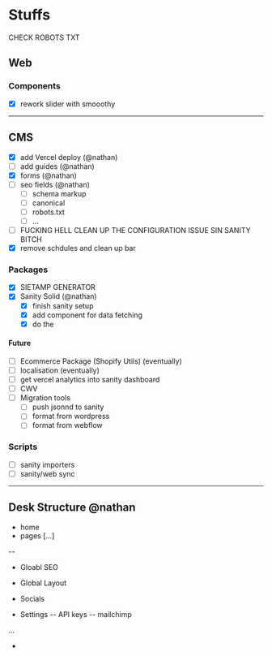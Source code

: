 # Stuffs

CHECK ROBOTS TXT

## Web

### Components

- [x] rework slider with smooothy

---

## CMS

- [x] add Vercel deploy (@nathan)
- [ ] add guides (@nathan)
- [x] forms (@nathan)
- [ ] seo fields (@nathan)
  - [ ] schema markup
  - [ ] canonical
  - [ ] robots.txt
  - [ ] ...
- [ ] FUCKING HELL CLEAN UP THE CONFIGURATION ISSUE SIN SANITY BITCH
- [x] remove schdules and clean up bar

### Packages

- [x] SIETAMP GENERATOR
- [x] Sanity Solid (@nathan)
  - [x] finish sanity setup
  - [x] add component for data fetching
  - [x] do the <Slices>

#### Future

- [ ] Ecommerce Package (Shopify Utils) (eventually)
- [ ] localisation (eventually)
- [ ] get vercel analytics into sanity dashboard
- [ ] CWV
- [ ] Migration tools
  - [ ] push jsonnd to sanity
  - [ ] format from wordpress
  - [ ] format from webflow

### Scripts

- [ ] sanity importers
- [ ] sanity/web sync

---

## Desk Structure @nathan

- home
- pages [...]

--

- Gloabl SEO

- Global Layout

- Socials

- Settings
  -- API keys
  -- mailchimp

...

-
